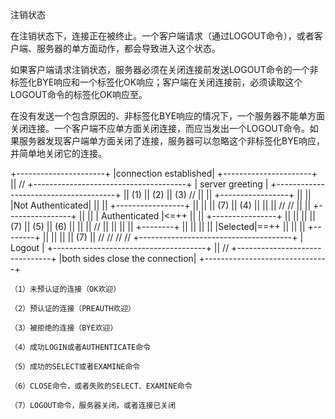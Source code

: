 注销状态

在注销状态下，连接正在被终止。一个客户端请求（通过LOGOUT命令），或者客户端、服务器的单方面动作，都会导致进入这个状态。

如果客户端请求注销状态，服务器必须在关闭连接前发送LOGOUT命令的一个非标签化BYE响应和一个标签化OK响应；客户端在关闭连接前，必须读取这个LOGOUT命令的标签化OK响应至。

在没有发送一个包含原因的、非标签化BYE响应的情况下，一个服务器不能单方面关闭连接。一个客户端不应单方面关闭连接，而应当发出一个LOGOUT命令。如果服务器发现客户端单方面关闭了连接，服务器可以忽略这个非标签化BYE响应，并简单地关闭它的连接。


+----------------------+
|connection established|
+----------------------+
||
//
+--------------------------------------+
| server greeting |
+--------------------------------------+
|| (1) || (2) || (3)
// || ||
+-----------------+ || ||
|Not Authenticated| || ||
+-----------------+ || ||
|| (7) || (4) || ||
|| // // ||
|| +----------------+ ||
|| | Authenticated |<=++ ||
|| +----------------+ || ||
|| || (7) || (5) || (6) ||
|| || // || ||
|| || +--------+ || ||
|| || |Selected|==++ ||
|| || +--------+ ||
|| || || (7) ||
// // // //
+--------------------------------------+
| Logout |
+--------------------------------------+
||
//
+-------------------------------+
|both sides close the connection|
+-------------------------------+


    （1）未预认证的连接（OK欢迎）

    （2）预认证的连接（PREAUTH欢迎）

    （3）被拒绝的连接（BYE欢迎）

    （4）成功LOGIN或者AUTHENTICATE命令

    （5）成功的SELECT或者EXAMINE命令

    （6）CLOSE命令，或者失败的SELECT、EXAMINE命令

    （7）LOGOUT命令，服务器关闭，或者连接已关闭